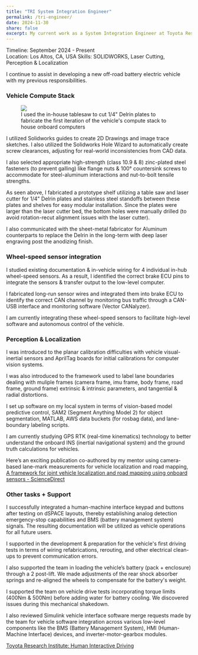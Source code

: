 ```yaml
---
title: "TRI System Integration Engineer"
permalink: /tri-engineer/
date: 2024-11-30
share: false
excerpt: My current work as a System Integration Engineer at Toyota Research Institute helping build a battery-electric vehicle.
---
```


Timeline: September 2024 - Present<br>
Location: Los Altos, CA, USA
Skills: SOLIDWORKS, Laser Cutting, Perception & Localization

I continue to assist in developing a new off-road battery electric vehicle with my previous responsibilities.

### Vehicle Compute Stack
<figure>
<img src= "/assets/images/tri-delrin-tablesaw-compute-stack.PNG">
<figcaption> I used the in-house tablesaw to cut 1/4" Delrin plates to fabricate the first iteration of the vehicle's compute stack to house onboard computers</figcaption>
</figure>
I utilized Solidworks guides to create 2D Drawings and image trace sketches. I also utilized the Solidworks Hole Wizard to automatically create screw clearances, adjusting for real-world inconsistencies from CAD data.

I also selected appropriate high-strength (class 10.9 & 8) zinc-plated steel fasteners (to prevent galling) like flange nuts & 100° countersink screws to accommodate for steel-aluminum interactions and nut-to-bolt tensile strengths.

As seen above, I fabricated a prototype shelf utilizing a table saw and laser cutter for 1/4" Delrin plates and stainless steel standoffs between these plates and shelves for easy modular installation. Since the plates were larger than the laser cutter bed, the bottom holes were manually drilled (to avoid rotation-recut alignment issues with the laser cutter).

I also communicated with the sheet-metal fabricator for Aluminum counterparts to replace the Delrin in the long-term with deep laser engraving post the anodizing finish.

### Wheel-speed sensor integration
I studied existing documentation & in-vehicle wiring for 4 individual in-hub wheel-speed sensors. As a result, I identified the correct brake ECU pins to integrate the sensors & transfer output to the low-level computer. 

I fabricated long-run sensor wires and integrated them into brake ECU to identify the correct CAN channel by monitoring bus traffic through a CAN-USB interface and monitoring software (Vector CANalyzer).

I am currently integrating these wheel-speed sensors to facilitate high-level software and autonomous control of the vehicle.

### Perception & Localization
I was introduced to the planar calibration difficulties with vehicle visual-inertial sensors and AprilTag boards for initial calibrations for computer vision systems.

I was also introduced to the framework used to label lane boundaries dealing with muliple frames (camera frame, imu frame, body frame, road frame, ground frame) extrinsic & intrinsic parameters, and tangential & radial distortions.

I set up software on my local system in terms of vision-based model predictive control, SAM2 (Segment Anything Model 2) for object segmentation, MATLAB, AWS data buckets (for rosbag data), and lane-boundary labeling scripts.

I am currently studying GPS RTK (real-time kinematics) technology to better understand the onboard INS (inertial navigational system) and the ground truth calculations for vehicles.

Here’s an exciting publication co-authored by my mentor using camera-based lane-mark measurements for  vehicle localization and road mapping, 
[A framework for joint vehicle localization and road mapping using onboard sensors - ScienceDirect](https://www.sciencedirect.com/science/article/abs/pii/S0967066124002715)

### Other tasks + Support
I successfully integrated a human-machine interface keypad and buttons after testing on dSPACE layouts, thereby establishing analog detection emergency-stop capabilities and BMS (battery management system) signals. The resulting documentation will be utilized as vehicle operations for all future users.

I supported in the development & preparation for the vehicle's first driving tests in terms of wiring refabrications, rerouting, and other electrical clean-ups to prevent communication errors.

I also supported the team in loading the vehicle’s battery (pack + enclosure) through a 2 post-lift. We made adjustments of the rear shock absorber springs and re-aligned the wheels to compensate for the battery's weight.

I supported the team on vehicle drive tests incorporating torque limits (400Nm & 500Nm) before adding water for battery cooling. We discovered issues during this mechanical shakedown.

I also reviewed Simulink vehicle interface software merge requests made by the team for vehicle software integration across various low-level components like the BMS (Battery Management System), HMI (Human-Machine Interface) devices, and inverter-motor-gearbox modules.


​[Toyota Research Institute: Human Interactive Driving](https://www.tri.global/our-work/human-interactive-driving)